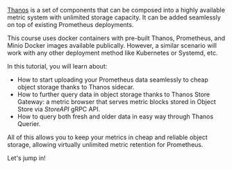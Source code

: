 [Thanos](thanos.io) is a set of components that can be composed into a highly available metric system with unlimited storage capacity. It can be added seamlessly on top of existing Prometheus deployments.

This course uses docker containers with pre-built Thanos, Prometheus, and Minio Docker images available publically. However, a similar scenario will work with any other deployment method like Kubernetes or Systemd, etc.

In this tutorial, you will learn about:

* How to start uploading your Prometheus data seamlessly to cheap object storage thanks to Thanos sidecar.
* How to further query data in object storage thanks to Thanos Store Gateway: a metric browser that serves metric blocks stored in Object Store via *StoreAPI* gRPC API.
* How to query both fresh and older data in easy way through Thanos Querier.


All of this allows you to keep your metrics in cheap and reliable object storage, allowing virtually unlimited metric retention for Prometheus.

Let's jump in!
